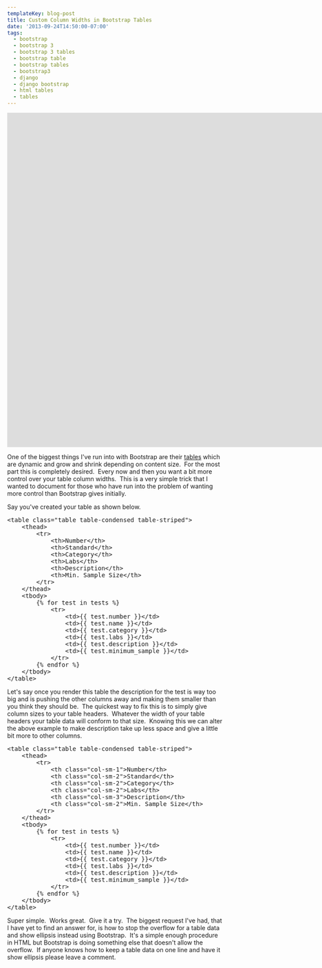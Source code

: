 ```yaml
---
templateKey: blog-post
title: Custom Column Widths in Bootstrap Tables
date: '2013-09-24T14:50:00-07:00'
tags:
  - bootstrap
  - bootstrap 3
  - bootstrap 3 tables
  - bootstrap table
  - bootstrap tables
  - bootstrap3
  - django
  - django bootstrap
  - html tables
  - tables
---
```

<iframe width="1867" height="776" src="https://www.youtube.com/embed/uWPeEl9Ok_s" frameborder="0" allow="autoplay; encrypted-media" allowfullscreen></iframe>

One of the biggest things I've run into with Bootstrap are their <a href="http://getbootstrap.com/css/#tables" target="_blank">tables</a> which are dynamic and grow and shrink depending on content size.  For the most part this is completely desired.  Every now and then you want a bit more control over your table column widths.  This is a very simple trick that I wanted to document for those who have run into the problem of wanting more control than Bootstrap gives initially.

Say you've created your table as shown below.
<pre class="lang:default decode:true">&lt;table class="table table-condensed table-striped"&gt;
    &lt;thead&gt;
        &lt;tr&gt;
            &lt;th&gt;Number&lt;/th&gt;
            &lt;th&gt;Standard&lt;/th&gt;
            &lt;th&gt;Category&lt;/th&gt;
            &lt;th&gt;Labs&lt;/th&gt;
            &lt;th&gt;Description&lt;/th&gt;
            &lt;th&gt;Min. Sample Size&lt;/th&gt;
        &lt;/tr&gt;
    &lt;/thead&gt;
    &lt;tbody&gt;
        {% for test in tests %}
            &lt;tr&gt;
                &lt;td&gt;{{ test.number }}&lt;/td&gt;
                &lt;td&gt;{{ test.name }}&lt;/td&gt;
                &lt;td&gt;{{ test.category }}&lt;/td&gt;
                &lt;td&gt;{{ test.labs }}&lt;/td&gt;
                &lt;td&gt;{{ test.description }}&lt;/td&gt;
                &lt;td&gt;{{ test.minimum_sample }}&lt;/td&gt;
            &lt;/tr&gt;
        {% endfor %}
    &lt;/tbody&gt;
&lt;/table&gt;</pre>
Let's say once you render this table the description for the test is way too big and is pushing the other columns away and making them smaller than you think they should be.  The quickest way to fix this is to simply give column sizes to your table headers.  Whatever the width of your table headers your table data will conform to that size.  Knowing this we can alter the above example to make description take up less space and give a little bit more to other columns.
<pre class="lang:default mark:4-9 decode:true">&lt;table class="table table-condensed table-striped"&gt;
    &lt;thead&gt;
        &lt;tr&gt;
            &lt;th class="col-sm-1"&gt;Number&lt;/th&gt;
            &lt;th class="col-sm-2"&gt;Standard&lt;/th&gt;
            &lt;th class="col-sm-2"&gt;Category&lt;/th&gt;
            &lt;th class="col-sm-2"&gt;Labs&lt;/th&gt;
            &lt;th class="col-sm-3"&gt;Description&lt;/th&gt;
            &lt;th class="col-sm-2"&gt;Min. Sample Size&lt;/th&gt;
        &lt;/tr&gt;
    &lt;/thead&gt;
    &lt;tbody&gt;
        {% for test in tests %}
            &lt;tr&gt;
                &lt;td&gt;{{ test.number }}&lt;/td&gt;
                &lt;td&gt;{{ test.name }}&lt;/td&gt;
                &lt;td&gt;{{ test.category }}&lt;/td&gt;
                &lt;td&gt;{{ test.labs }}&lt;/td&gt;
                &lt;td&gt;{{ test.description }}&lt;/td&gt;
                &lt;td&gt;{{ test.minimum_sample }}&lt;/td&gt;
            &lt;/tr&gt;
        {% endfor %}
    &lt;/tbody&gt;
&lt;/table&gt;</pre>
Super simple.  Works great.  Give it a try.  The biggest request I've had, that I have yet to find an answer for, is how to stop the overflow for a table data and show ellipsis instead using Bootstrap.  It's a simple enough procedure in HTML but Bootstrap is doing something else that doesn't allow the overflow.  If anyone knows how to keep a table data on one line and have it show ellipsis please leave a comment.
